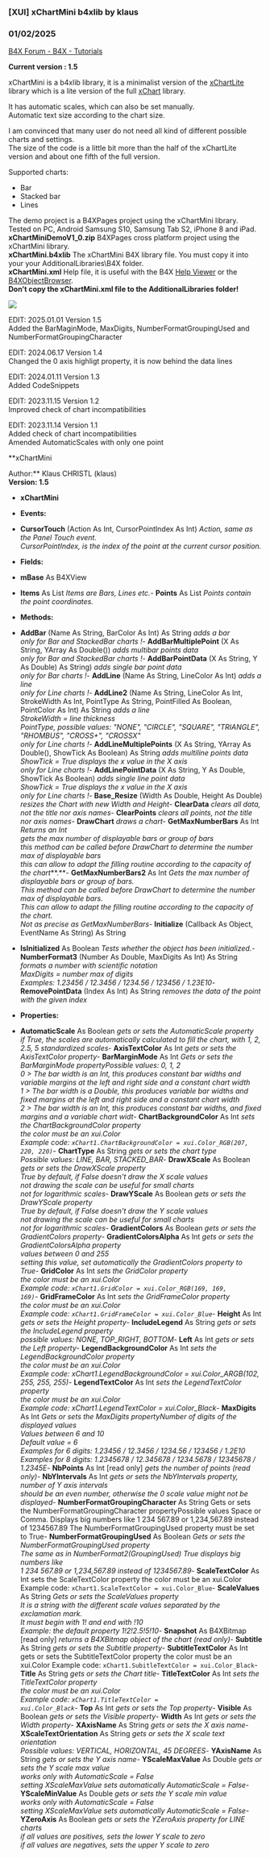 ###  [XUI] xChartMini b4xlib by klaus
### 01/02/2025
[B4X Forum - B4X - Tutorials](https://www.b4x.com/android/forum/threads/146592/)

**Current version : 1.5**  
  
xChartMini is a b4xlib library, it is a minimalist version of the [xChartLite](https://www.b4x.com/android/forum/threads/b4x-xui-xchartlite-b4xlib.140197/#content) library which is a lite version of the full [xChart](https://www.b4x.com/android/forum/threads/b4x-xui-xchart-class-and-b4xlib.91830/#content) library.  
  
It has automatic scales, which can also be set manually.  
Automatic text size according to the chart size.  
  
I am convinced that many user do not need all kind of different possible charts and settings.  
The size of the code is a little bit more than the half of the xChartLite version and about one fifth of the full version.  
  
Supported charts:  
- Bar  
- Stacked bar  
- Lines  
  
The demo project is a B4XPages project using the xChartMini library.  
Tested on PC, Android Samsung S10, Samsung Tab S2, iPhone 8 and iPad.  
**xChartMiniDemoV1\_0.zip** B4XPages cross platform project using the xChartMini library.  
**xChartMini.b4xlib** The xChartMini B4X library file. You must copy it into your your AdditionalLibraries\B4X folder.  
**xChartMini.xml** Help file, it is useful with the B4X [Help Viewer](https://www.b4x.com/android/forum/threads/b4x-help-viewer.46969/) or the [B4XObjectBrowser](https://www.b4x.com/android/forum/threads/b4a-b4i-b4j-and-b4r-api-documentation-b4x-object-browser.25682/#content).  
**Don’t copy the xChartMini.xml file to the AdditionalLibraries folder!**  
  
![](https://www.b4x.com/android/forum/attachments/139984)  
  
EDIT: 2025.01.01 Version 1.5  
Added the BarMaginMode, MaxDigits, NumberFormatGroupingUsed and NumberFormatGroupingCharacter  
  
EDIT: 2024.06.17 Version 1.4  
Changed the 0 axis highligt property, it is now behind the data lines  
  
EDIT: 2024.01.11 Version 1.3  
Added CodeSnippets  
  
EDIT: 2023.11.15 Version 1.2  
Improved check of chart incompatibilities  
  
EDIT: 2023.11.14 Version 1.1  
Added check of chart incompatibilities  
Amended AutomaticScales with only one point  
  
**xChartMini  
  
Author:** Klaus CHRISTL (klaus)  
**Version: 1.5**  

- **xChartMini**

- **Events:**

- **CursorTouch** (Action As Int, CursorPointIndex As Int)
*Action, same as the Panel Touch event.  
 CursorPointIndex, is the index of the point at the current cursor position.*
- **Fields:**

- **mBase** As B4XView
- **Items** As List
*Items are Bars, Lines etc.*- **Points** As List
*Points contain the point coordinates.*
- **Methods:**

- **AddBar** (Name As String, BarColor As Int) As String
*adds a bar  
 only for Bar and StackedBar charts !*- **AddBarMultiplePoint** (X As String, YArray As Double())
*adds multibar points data  
 only for Bar and StackedBar charts !*- **AddBarPointData** (X As String, Y As Double) As String)
*adds single bar point data  
 only for Bar charts !*- **AddLine** (Name As String, LineColor As Int)
*adds a line  
 only for Line charts !*- **AddLine2** (Name As String, LineColor As Int, StrokeWidth As Int, PointType As String, PointFilled As Boolean, PointColor As Int) As String
*adds a line  
 StrokeWidth = line thickness  
 PointType, possible values: "NONE", "CIRCLE", "SQUARE", "TRIANGLE", "RHOMBUS", "CROSS+", "CROSSX"  
 only for Line charts !*- **AddLineMultiplePoints** (X As String, YArray As Double(), ShowTick As Boolean) As String
*adds multiline points data  
 ShowTick = True displays the x value in the X axis  
 only for Line charts !*- **AddLinePointData** (X As String, Y As Double, ShowTick As Boolean)
*adds single line point data  
 ShowTick = True displays the x value in the X axis  
 only for Line charts !*- **Base\_Resize** (Width As Double, Height As Double)
*resizes the Chart with new Width and Height*- **ClearData**
*clears all data, not the title nor axis names*- **ClearPoints**
*clears all points, not the title nor axis names*- **DrawChart**
*draws a chart*- **GetMaxNumberBars** As Int
*Returns an Int  
 gets the max number of displayable bars or group of bars  
 this method can be called before DrawChart to determine the number max of displayable bars  
 this can allow to adapt the filling routine according to the capacity of the chart***.**- ****GetMaxNumberBars2**** As Int
*Gets the max number of displayable bars or group of bars.  
 This method can be called before DrawChart to determine the number max of displayable bars.  
 This can allow to adapt the filling routine according to the capacity of the chart.  
 Not as precise as GetMaxNumberBars*- **Initialize** (Callback As Object, EventName As String) As String
- **IsInitialized** As Boolean
*Tests whether the object has been initialized.*- **NumberFormat3** (Number As Double, MaxDigits As Int) As String
*formats a number with scientific notation  
 MaxDigits = number max of digits  
 Examples: 1.23456 / 12.3456 / 1234.56 / 123456 / 1.23E10*- **RemovePointData** (Index As Int) As String
*removes the data of the point with the given index*
- **Properties:**

- **AutomaticScale** As Boolean
*gets or sets the AutomaticScale property  
 if True, the scales are automatically calculated to fill the chart, with 1, 2, 2.5, 5 standardized scales*- **AxisTextColor** As Int
*gets or sets the AxisTextColor property*- ****BarMarginMode**** As Int
*Gets or sets the BarMarginMode propertyPossible values: 0, 1, 2  
 0 > The bar width is an Int, this produces constant bar widths and variable margins at the left and right side and a constant chart width  
 1 > The bar width is a Double, this produces variable bar widths and fixed margins at the left and right side and a constant chart width  
 2 > The bar width is an Int, this produces constant bar widths, and fixed margins and a variable chart widt*- **ChartBackgroundColor** As Int
*sets the ChartBackgroundColor property  
 the color must be an xui.Color  
 Example code: <code>xChart1.ChartBackgroundColor = xui.Color\_RGB(207, 220, 220)</code>*- **ChartType** As String
*gets or sets the chart type  
 Possible values: LINE, BAR, STACKED\_BAR*- **DrawXScale** As Boolean
*gets or sets the DrawXScale property  
 True by default, if False doesn't draw the X scale values  
 not drawing the scale can be useful for small charts  
 not for logarithmic scales*- **DrawYScale** As Boolean
*gets or sets the DrawYScale property  
 True by default, if False doesn't draw the Y scale values  
 not drawing the scale can be useful for small charts  
 not for logarithmic scales*- **GradientColors** As Boolean
*gets or sets the GradientColors property*- **GradientColorsAlpha** As Int
*gets or sets the GradientColorsAlpha property  
 values between 0 and 255  
 setting this value, set automatically the GradientColors property to True*- **GridColor** As Int
*sets the GridColor property  
 the color must be an xui.Color  
 Example code: <code>xChart1.GridColor = xui.Color\_RGB(169, 169, 169)</code>*- **GridFrameColor** As Int
*sets the GridFrameColor property  
 the color must be an xui.Color  
 Example code: <code>xChart1.GridFrameColor = xui.Color\_Blue</code>*- **Height** As Int
*gets or sets the Height property*- **IncludeLegend** As String
*gets or sets the IncludeLegend property  
 possible values: NONE, TOP\_RIGHT, BOTTOM*- **Left** As Int
*gets or sets the Left property*- **LegendBackgroundColor** As Int
*sets the LegendBackgroundColor property  
 the color must be an xui.Color  
 Example code: xChart1.LegendBackgroundColor = xui.Color\_ARGB(102, 255, 255, 255)*- **LegendTextColor** As Int
*sets the LegendTextColor property  
 the color must be an xui.Color  
 Example code: xChart1.LegendTextColor = xui.Color\_Black*- **MaxDigits** As Int
*Gets or sets the MaxDigits propertyNumber of digits of the displayed values  
 Values between 6 and 10  
 Default value = 6  
 Examples for 6 digits: 1.23456 / 12.3456 / 1234.56 / 123456 / 1.2E10  
 Examples for 8 digits: 1.2345678 / 12.345678 / 1234.5678 / 12345678 / 1.2345E*- **NbPoints** As Int [read only]
*gets the number of points (read only)*- **NbYIntervals** As Int
*gets or sets the NbYIntervals property, number of Y axis intervals  
 should be an even number, otherwise the 0 scale value might not be displayed*- ****NumberFormatGroupingCharacter**** As String
Gets or sets the NumberFormatGroupingCharacter propertyPossible values Space or Comma.
Displays big numbers like
1 234 567.89 or 1,234,567.89 instead of 1234567.89
The NumberFormatGroupingUsed property must be set to True- ****NumberFormatGroupingUsed**** As Boolean
*Gets or sets the NumberFormatGroupingUsed property  
 The same as in NumberFormat2(GroupingUsed) True displays big numbers like  
 1 234 567.89 or 1,234,567.89 instead of 1234567.89*- **ScaleTextColor** As Int
sets the ScaleTextColor property
the color must be an xui.Color
Example code: <code>xChart1.ScaleTextColor = xui.Color\_Blue</code>- **ScaleValues** As String
*Gets or sets the ScaleValues property  
 It is a string with the different scale values separated by the exclamation mark.  
 It must begin with 1! and end with !10  
 Example: the default property 1!2!2.5!5!10*- **Snapshot** As B4XBitmap [read only]
*returns a B4XBitmap object of the chart (read only)*- **Subtitle** As String
*gets or sets the Subtitle property*- **SubtitleTextColor** As Int
gets or sets the SubtitleTextColor property
the color must be an xui.Color
Example code: <code>xChart1.SubitleTextColor = xui.Color\_Black</code>- **Title** As String
*gets or sets the Chart title*- **TitleTextColor** As Int
*sets the TitleTextColor property  
 the color must be an xui.Color  
 Example code: <code>xChart1.TitleTextColor = xui.Color\_Black</code>*- **Top** As Int
*gets or sets the Top property*- **Visible** As Boolean
*gets or sets the Visible property*- **Width** As Int
*gets or sets the Width property*- **XAxisName** As String
*gets or sets the X axis name*- **XScaleTextOrientation** As String
*gets or sets the X scale text orientation  
 Possible values: VERTICAL, HORIZONTAL, 45 DEGREES*- **YAxisName** As String
*gets or sets the Y axis name*- **YScaleMaxValue** As Double
*gets or sets the Y scale max value  
 works only with AutomaticScale = False  
 setting XScaleMaxValue sets automatically AutomaticScale = False*- **YScaleMinValue** As Double
*gets or sets the Y scale min value  
 works only with AutomaticScale = False  
 setting XScaleMaxValue sets automatically AutomaticScale = False*- **YZeroAxis** As Boolean
*gets or sets the YZeroAxis property for LINE charts  
 if all values are positives, sets the lower Y scale to zero  
 if all values are negatives, sets the upper Y scale to zero*
